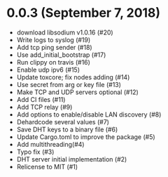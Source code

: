 # 0.0.3 (September 7, 2018)

* download libsodium v1.0.16 (#20)
* Write logs to syslog (#19)
* Add tcp ping sender (#18)
* Use add_initial_bootstrap (#17)
* Run clippy on travis (#16)
* Enable udp ipv6 (#15)
* Update toxcore; fix nodes adding (#14)
* Use secret from arg or key file (#13)
* Make TCP and UDP servers optional (#12)
* Add CI files (#11)
* Add TCP relay (#9)
* Add options to enable/disable LAN discovery (#8)
* Dehardcode several values (#7)
* Save DHT keys to a binary file (#6)
* Update Cargo.toml to improve the package (#5)
* Add multithreading(#4)
* Typo fix (#3)
* DHT server initial implementation (#2)
* Relicense to MIT (#1)
